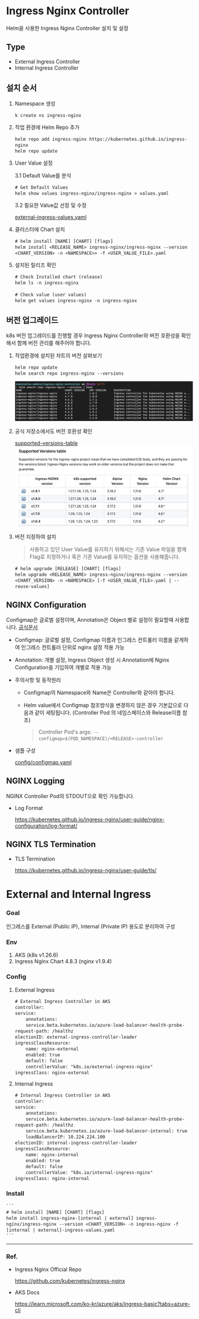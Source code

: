 # Ingress Nginx Controller
Helm을 사용한 Ingress Nginx Controller 설치 및 설정

## Type
- External Ingress Controller
- Internal Ingress Controller

## 설치 순서

1. Namespace 생성

    ```
    k create ns ingress-nginx
    ```

2. 작업 환경에 Helm Repo 추가

    ```
    helm repo add ingress-nginx https://kubernetes.github.io/ingress-nginx
    helm repo update
    ```

3. User Value 설정

    3.1 Default Value를 분석

    ```
    # Get Default Values
    helm show values ingress-nginx/ingress-nginx > values.yaml
    ```

    3.2 필요한 Value값 선정 및 수정

    [external-ingress-values.yaml](./values/external-ingress-values.yaml)

4. 클러스터에 Chart 설치

    ```
    # helm install [NAME] [CHART] [flags]
    helm install <RELEASE_NAME> ingress-nginx/ingress-nginx --version <CHART_VERSION> -n <NAMESPACE>> -f <USER_VALUE_FILE>.yaml
    ```

5. 설치된 릴리즈 확인

    ```
    # Check Installed chart (release)
    helm ls -n ingress-nginx

    # Check value (user values)
    helm get values ingress-nginx -n ingress-nginx
    ```

## 버전 업그레이드
k8s 버전 업그레이드를 진행할 경우 Ingress Nginx Controller와 버전 호환성을 확인해서 함께 버전 관리를 해주어야 합니다.

1. 작업환경에 설치된 차트의 버전 살펴보기

    ```
    helm repo update
    helm search repo ingress-nginx --versions
    ```
    ![ingress-nginx-versions](image/ingress-nginx-versions.png)

2. 공식 저장소에서도 버전 호환성 확인

    [supported-versions-table](https://github.com/kubernetes/ingress-nginx#supported-versions-table)
    ![supported-versions-table](image/supported-version-table.png)

2. 버전 지정하여 설치

    > 사용하고 있던 User Value를 유지하기 위해서는 기존 Value 파일을 함께 Flag로 지정하거나 혹은 기존 Value를 유지하는 옵션을 사용해줍니다.
    ```
    # helm upgrade [RELEASE] [CHART] [flags]
    helm upgrade <RELEASE_NAME> ingress-nginx/ingress-nginx --version <CHART_VERSION> -n <NAMESPACE> [-f <USER_VALUE_FILE>.yaml | --reuse-values]
    ```

## NGINX Configuration
Configmap은 글로벌 설정이며, Annotation은 Object 별로 설정이 필요할때 사용합니다. [공식문서](https://kubernetes.github.io/ingress-nginx/user-guide/nginx-configuration/#nginx-configuration
)

- Configmap: 글로벌 설정, Configmap 이름과 인그레스 컨트롤러 이름을 같게하여 인그레스 컨트롤러 단위로 nginx 설정 적용 가능
- Annotation: 개별 설정, Ingress Object 생성 시 Annotation에 Nginx Configuration을 기입하여 개별로 적용 가능
- 주의사항 및 동작원리

    - Configmap의 Namespace와 Name은 Controller와 같아야 합니다.

    - Helm value에서 Configmap 참조방식을 변경하지 않은 경우 기본값으로 다음과 같이 세팅됩니다. (Controller Pod 의 네임스페이스와 Release이름 참조)

        > Controller Pod's args: ```--configmap=$(POD_NAMESPACE)/<RELEASE>-controller```

- 샘플 구성

    [config/configmap.yaml](./config/configmap.yaml)

## NGINX Logging
NGINX Controller Pod의 STDOUT으로 확인 가능합니다.

- Log Format

    https://kubernetes.github.io/ingress-nginx/user-guide/nginx-configuration/log-format/

## NGINX TLS Termination
- TLS Termination

    https://kubernetes.github.io/ingress-nginx/user-guide/tls/

# External and Internal Ingress
### Goal

인그레스를 External (Public IP), Internal (Private IP) 용도로 분리하여 구성

### Env

1. AKS (k8s v1.26.6)
2. Ingress Nginx Chart 4.8.3 (nginx v1.9.4)

### Config

1. External Ingress
    
    ```
    # External Ingress Controller in AKS
    controller:
    service:
        annotations: 
        service.beta.kubernetes.io/azure-load-balancer-health-probe-request-path: /healthz
    electionID: external-ingress-controller-leader
    ingressClassResource:
        name: nginx-external
        enabled: true
        default: false
        controllerValue: "k8s.io/external-ingress-nginx"
    ingressClass: nginx-external
    ```
2. Internal Ingress
    ```
    # Internal Ingress Controller in AKS
    controller:
    service:
        annotations: 
        service.beta.kubernetes.io/azure-load-balancer-health-probe-request-path: /healthz
        service.beta.kubernetes.io/azure-load-balancer-internal: true
        loadBalancerIP: 10.224.224.100
    electionID: internal-ingress-controller-leader
    ingressClassResource:
        name: nginx-internal
        enabled: true
        default: false
        controllerValue: "k8s.io/internal-ingress-nginx"
    ingressClass: nginx-internal
    ```
### Install

    ```
    # helm install [NAME] [CHART] [flags]
    helm install ingress-nginx-[internal | external] ingress-nginx/ingress-nginx --version <CHART_VERSION> -n ingress-nginx -f [internal | external]-ingress-values.yaml
    ```
---
### Ref.
- Ingress Nginx Official Repo
  
  https://github.com/kubernetes/ingress-nginx

- AKS Docs
  
  https://learn.microsoft.com/ko-kr/azure/aks/ingress-basic?tabs=azure-cli